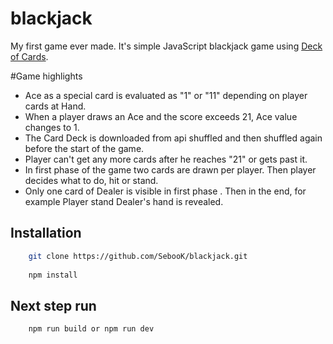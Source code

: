# blackjack

My first game ever made. It's simple JavaScript blackjack game using [Deck of Cards](https://deckofcardsapi.com/).

#Game highlights
* Ace as a special card is evaluated as "1" or "11" depending on player cards at Hand.
* When a player draws an Ace and the score exceeds 21, Ace value changes to 1.
* The Card Deck is downloaded from api shuffled and then shuffled again before the start of the game.
* Player can't get any more cards after he reaches "21" or gets past it.
* In first phase of the game two cards are drawn per player. Then player decides what to do, hit or stand.
* Only one card of Dealer is visible in first phase . Then in the end, for example Player stand Dealer's hand is revealed.

## Installation

```bash
    git clone https://github.com/SebooK/blackjack.git
    
    npm install
```
## Next step run 
```bash
    npm run build or npm run dev
```

